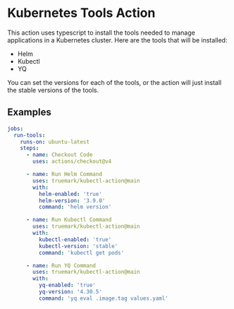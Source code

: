 # Kubernetes Tools Action
This action uses typescript to install the tools needed to manage applications in a Kubernetes cluster. Here are the tools that will be installed:
- Helm
- Kubectl
- YQ

You can set the versions for each of the tools, or the action will just install the stable versions of the tools.

## Examples

```yaml
jobs:
  run-tools:
    runs-on: ubuntu-latest
    steps:
      - name: Checkout Code
        uses: actions/checkout@v4

      - name: Run Helm Command
        uses: truemark/kubectl-action@main
        with:
          helm-enabled: 'true'
          helm-version: '3.9.0'
          command: 'helm version'

      - name: Run Kubectl Command
        uses: truemark/kubectl-action@main
        with:
          kubectl-enabled: 'true'
          kubectl-version: 'stable'
          command: 'kubectl get pods'

      - name: Run YQ Command
        uses: truemark/kubectl-action@main
        with:
          yq-enabled: 'true'
          yq-version: '4.30.5'
          command: 'yq eval .image.tag values.yaml'

```
